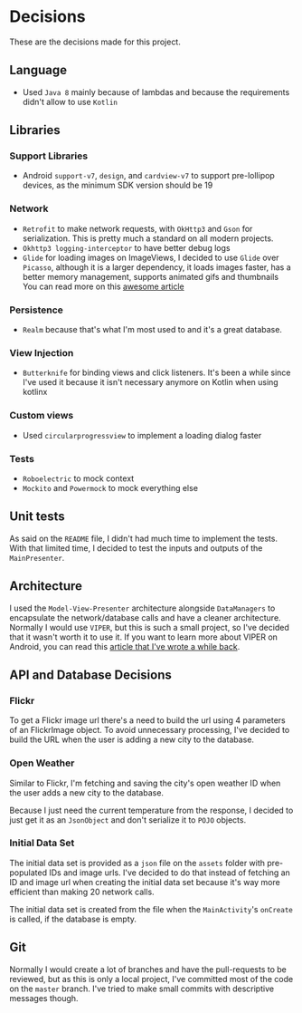# Decisions

These are the decisions made for this project.

## Language
- Used `Java 8` mainly because of lambdas and because the requirements didn't allow to use `Kotlin`

## Libraries

### Support Libraries
- Android `support-v7`, `design`, and `cardview-v7` to support pre-lollipop devices, as the minimum SDK version should be 19

### Network
- `Retrofit` to make network requests, with `OkHttp3` and `Gson` for serialization. This is pretty much a standard on all modern projects.
- `Okhttp3 logging-interceptor` to have better debug logs
- `Glide` for loading images on ImageViews, I decided to use `Glide` over `Picasso`, although it is a larger dependency, it loads images faster, has a better memory management, supports animated gifs and thumbnails You can read more on this [awesome article](https://medium.com/@multidots/glide-vs-picasso-930eed42b81d)

### Persistence
- `Realm` because that's what I'm most used to and it's a great database.

### View Injection
- `Butterknife` for binding views and click listeners. It's been a while since I've used it because it isn't necessary anymore on Kotlin when using kotlinx

### Custom views
- Used `circularprogressview` to implement a loading dialog faster

### Tests
- `Roboelectric` to mock context
- `Mockito` and `Powermock` to mock everything else

## Unit tests

As said on the `README` file, I didn't had much time to implement the tests. With that limited time, I decided to test the inputs and outputs of the `MainPresenter`.

## Architecture

I used the `Model-View-Presenter` architecture alongside `DataManagers` to encapsulate the network/database calls and have a cleaner architecture. Normally I would use `VIPER`, but this is such a small project, so I've decided that it wasn't worth it to use it. If you want to learn more about VIPER on Android, you can read this [article that I've wrote a while back](https://cheesecakelabs.com/blog/using-viper-architecture-android/).

## API and Database Decisions

### Flickr

To get a Flickr image url there's a need to build the url using 4 parameters of an FlickrImage object. To avoid unnecessary processing, I've decided to build the URL when the user is adding a new city to the database.

### Open Weather

Similar to Flickr, I'm fetching and saving the city's open weather ID when the user adds a new city to the database.

Because I just need the current temperature from the response, I decided to just get it as an `JsonObject` and don't serialize it to `POJO` objects.

### Initial Data Set

The initial data set is provided as a `json` file on the `assets` folder with pre-populated IDs and image urls. I've decided to do that instead of fetching an ID and image url when creating the initial data set because it's way more efficient than making 20 network calls.

The initial data set is created from the file when the `MainActivity`'s `onCreate` is called, if the database is empty.

## Git

Normally I would create a lot of branches and have the pull-requests to be reviewed, but as this is only a local project, I've committed most of the code on the `master` branch. I've tried to make small commits with descriptive messages though.
